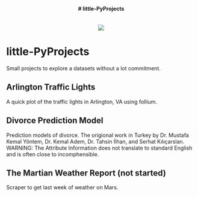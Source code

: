
<p align="center">
  <b># little-PyProjects</b><br>
  <br><br>
  <img src="http://s.4cdn.org/image/title/105.gif">
</p>


# little-PyProjects
Small projects to explore a datasets without a lot commitment. 

## Arlington Traffic Lights
A quick plot of the traffic lights in Arlington, VA using follium. 

## Divorce Prediction Model
Prediction models of divorce. The origional work in Turkey by Dr. Mustafa Kemal Yöntem, Dr. Kemal Adem, Dr. Tahsin İlhan, and Serhat Kılıçarslan.
WARNING: The Attribute Information does not translate to standard English and is often close to incomphensible.

## The Martian Weather Report (not started)
Scraper to get last week of weather on Mars.

